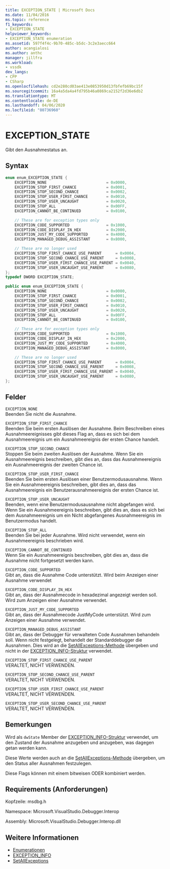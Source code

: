 ```yaml
---
title: EXCEPTION_STATE | Microsoft Docs
ms.date: 11/04/2016
ms.topic: reference
f1_keywords:
- EXCEPTION_STATE
helpviewer_keywords:
- EXCEPTION_STATE enumeration
ms.assetid: 597f4f4c-9b70-485c-b5dc-3c2e3aecc664
author: acangialosi
ms.author: anthc
manager: jillfra
ms.workload:
- vssdk
dev_langs:
- CPP
- CSharp
ms.openlocfilehash: cd2e280cd03ae413e0853950d13fbfefb69bc15f
ms.sourcegitcommit: 16a4a5da4a4fd795b46a0869ca2152f2d36e6db2
ms.translationtype: MT
ms.contentlocale: de-DE
ms.lasthandoff: 04/06/2020
ms.locfileid: "80736960"
---
```

# <a name="exception_state"></a>EXCEPTION_STATE
Gibt den Ausnahmestatus an.

## <a name="syntax"></a>Syntax

```cpp
enum enum_EXCEPTION_STATE {
    EXCEPTION_NONE                          = 0x0000,
    EXCEPTION_STOP_FIRST_CHANCE             = 0x0001,
    EXCEPTION_STOP_SECOND_CHANCE            = 0x0002,
    EXCEPTION_STOP_USER_FIRST_CHANCE        = 0x0010,
    EXCEPTION_STOP_USER_UNCAUGHT            = 0x0020,
    EXCEPTION_STOP_ALL                      = 0x00FF,
    EXCEPTION_CANNOT_BE_CONTINUED           = 0x0100,

    // These are for exception types only
    EXCEPTION_CODE_SUPPORTED                = 0x1000,
    EXCEPTION_CODE_DISPLAY_IN_HEX           = 0x2000,
    EXCEPTION_JUST_MY_CODE_SUPPORTED        = 0x4000,
    EXCEPTION_MANAGED_DEBUG_ASSISTANT       = 0x8000,

    // These are no longer used
    EXCEPTION_STOP_FIRST_CHANCE_USE_PARENT      = 0x0004,
    EXCEPTION_STOP_SECOND_CHANCE_USE_PARENT     = 0x0008,
    EXCEPTION_STOP_USER_FIRST_CHANCE_USE_PARENT = 0x0040,
    EXCEPTION_STOP_USER_UNCAUGHT_USE_PARENT     = 0x0080,
};
typedef DWORD EXCEPTION_STATE;
```

```csharp
public enum enum_EXCEPTION_STATE {
    EXCEPTION_NONE                          = 0x0000,
    EXCEPTION_STOP_FIRST_CHANCE             = 0x0001,
    EXCEPTION_STOP_SECOND_CHANCE            = 0x0002,
    EXCEPTION_STOP_USER_FIRST_CHANCE        = 0x0010,
    EXCEPTION_STOP_USER_UNCAUGHT            = 0x0020,
    EXCEPTION_STOP_ALL                      = 0x00FF,
    EXCEPTION_CANNOT_BE_CONTINUED           = 0x0100,

    // These are for exception types only
    EXCEPTION_CODE_SUPPORTED                = 0x1000,
    EXCEPTION_CODE_DISPLAY_IN_HEX           = 0x2000,
    EXCEPTION_JUST_MY_CODE_SUPPORTED        = 0x4000,
    EXCEPTION_MANAGED_DEBUG_ASSISTANT       = 0x8000,

    // These are no longer used
    EXCEPTION_STOP_FIRST_CHANCE_USE_PARENT      = 0x0004,
    EXCEPTION_STOP_SECOND_CHANCE_USE_PARENT     = 0x0008,
    EXCEPTION_STOP_USER_FIRST_CHANCE_USE_PARENT = 0x0040,
    EXCEPTION_STOP_USER_UNCAUGHT_USE_PARENT     = 0x0080,
};
```

## <a name="fields"></a>Felder
`EXCEPTION_NONE`\
Beenden Sie nicht die Ausnahme.

`EXCEPTION_STOP_FIRST_CHANCE`\
Beenden Sie beim ersten Auslösen der Ausnahme. Beim Beschreiben eines Ausnahmeereignisses gibt dieses Flag an, dass es sich bei dem Ausnahmeereignis um ein Ausnahmeereignis der ersten Chance handelt.

`EXCEPTION_STOP_SECOND_CHANCE`\
Stoppen Sie beim zweiten Auslösen der Ausnahme. Wenn Sie ein Ausnahmeereignis beschreiben, gibt dies an, dass das Ausnahmeereignis ein Ausnahmeereignis der zweiten Chance ist.

`EXCEPTION_STOP_USER_FIRST_CHANCE`\
Beenden Sie beim ersten Auslösen einer Benutzermodusausnahme. Wenn Sie ein Ausnahmeereignis beschreiben, gibt dies an, dass das Ausnahmeereignis ein Benutzerausnahmeereignis der ersten Chance ist.

`EXCEPTION_STOP_USER_UNCAUGHT`\
Beenden, wenn eine Benutzermodusausnahme nicht abgefangen wird. Wenn Sie ein Ausnahmeereignis beschreiben, gibt dies an, dass es sich bei dem Ausnahmeereignis um ein Nicht abgefangenes Ausnahmeereignis im Benutzermodus handelt.

`EXCEPTION_STOP_ALL`\
Beenden Sie bei jeder Ausnahme. Wird nicht verwendet, wenn ein Ausnahmeereignis beschrieben wird.

`EXCEPTION_CANNOT_BE_CONTINUED`\
Wenn Sie ein Ausnahmeereignis beschreiben, gibt dies an, dass die Ausnahme nicht fortgesetzt werden kann.

`EXCEPTION_CODE_SUPPORTED`\
Gibt an, dass die Ausnahme Code unterstützt. Wird beim Anzeigen einer Ausnahme verwendet

`EXCEPTION_CODE_DISPLAY_IN_HEX`\
Gibt an, dass der Ausnahmecode in hexadezimal angezeigt werden soll. Wird zum Anzeigen einer Ausnahme verwendet.

`EXCEPTION_JUST_MY_CODE_SUPPORTED`\
Gibt an, dass der Ausnahmecode JustMyCode unterstützt. Wird zum Anzeigen einer Ausnahme verwendet.

`EXCEPTION_MANAGED_DEBUG_ASSISTANT`\
Gibt an, dass der Debugger für verwalteten Code Ausnahmen behandeln soll. Wenn nicht festgelegt, behandelt der Standarddebugger die Ausnahmen. Dies wird an die [SetAllExceptions-Methode](../../../extensibility/debugger/reference/idebugengine3-setallexceptions.md) übergeben und nicht in der [EXCEPTION_INFO-Struktur](../../../extensibility/debugger/reference/exception-info.md) verwendet.

`EXCEPTION_STOP_FIRST_CHANCE_USE_PARENT`\
VERALTET, NICHT VERWENDEN.

`EXCEPTION_STOP_SECOND_CHANCE_USE_PARENT`\
VERALTET, NICHT VERWENDEN.

`EXCEPTION_STOP_USER_FIRST_CHANCE_USE_PARENT`\
VERALTET, NICHT VERWENDEN.

`EXCEPTION_STOP_USER_SECOND_CHANCE_USE_PARENT`\
VERALTET, NICHT VERWENDEN.

## <a name="remarks"></a>Bemerkungen
Wird als `dwState` Member der [EXCEPTION_INFO-Struktur](../../../extensibility/debugger/reference/exception-info.md) verwendet, um den Zustand der Ausnahme anzugeben und anzugeben, was dagegen getan werden kann.

Diese Werte werden auch an die [SetAllExceptions-Methode](../../../extensibility/debugger/reference/idebugengine3-setallexceptions.md) übergeben, um den Status aller Ausnahmen festzulegen.

Diese Flags können mit einem bitweisen ODER kombiniert werden.

## <a name="requirements"></a>Requirements (Anforderungen)
Kopfzeile: msdbg.h

Namespace: Microsoft.VisualStudio.Debugger.Interop

Assembly: Microsoft.VisualStudio.Debugger.Interop.dll

## <a name="see-also"></a>Weitere Informationen
- [Enumerationen](../../../extensibility/debugger/reference/enumerations-visual-studio-debugging.md)
- [EXCEPTION_INFO](../../../extensibility/debugger/reference/exception-info.md)
- [SetAllExceptions](../../../extensibility/debugger/reference/idebugengine3-setallexceptions.md)
